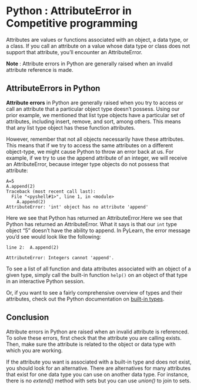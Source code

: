 # Python :  AttributeError in Competitive programming



Attributes are values or functions associated with an object, a data type, or a class. If you call an attribute on a value whose data type or class does not support that attribute, you’ll encounter an AttributeError.

**Note** : Attribute errors in Python are generally raised when an invalid attribute reference is made.

## AttributeErrors in Python



**Attribute errors** in Python are generally raised when you try to access or call an attribute that a particular object type doesn’t possess. Using our prior example, we mentioned that list type objects have a particular set of attributes, including insert, remove, and sort, among others. This means that any list type object has these function attributes.


However, remember that not all objects necessarily have these attributes. This means that if we try to access the same attributes on a different object-type, we might cause Python to throw an error back at us. For example, if we try to use the append attribute of an integer, we will receive an AttributeError, because integer type objects do not possess that attribute:

```
A=5
A.append(2)
Traceback (most recent call last):
  File "<pyshell#1>", line 1, in <module>
    A.append(2)
AttributeError: 'int' object has no attribute 'append'
```

Here we see that Python has returned an AttributeError.Here we see that Python has returned an AttributeError. What it says is that our `int` type object “5” doesn’t have the ability to append. In PyLearn, the error message you’d see would look like the following:

```
line 2:  A.append(2)

AttributeError: Integers cannot 'append'.
```

To see a list of all function and data attributes associated with an object of a given type, simply call the built-in function `help()` on an object of that type in an interactive Python session.

Or, if you want to see a fairly comprehensive overview of types and their attributes, check out the Python documentation on [built-in types](http://docs.python.org/2/library/stdtypes.html).


## **Conclusion**


Attribute errors in Python are raised when an invalid attribute is referenced. To solve these errors, first check that the attribute you are calling exists. Then, make sure the attribute is related to the object or data type with which you are working.

If the attribute you want is associated with a built-in type and does not exist, you should look for an alternative. There are alternatives for many attributes that exist for one data type you can use on another data type. For instance, there is no *extend()* method with sets but you can use *union()* to join to sets.

